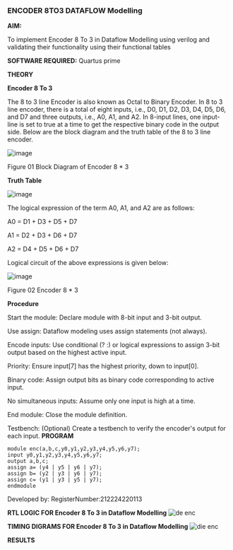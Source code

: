 ### ENCODER 8TO3 DATAFLOW Modelling

**AIM:**

To implement  Encoder 8 To 3 in Dataflow Modelling using verilog and validating their functionality using their functional tables

**SOFTWARE REQUIRED:** Quartus prime

**THEORY**

**Encoder 8 To 3**

The 8 to 3 line Encoder is also known as Octal to Binary Encoder. In 8 to 3 line encoder, there is a total of eight inputs, i.e., D0, D1, D2, D3, D4, D5, D6, and D7 and three outputs, i.e., A0, A1, and A2. In 8-input lines, one input-line is set to true at a time to get the respective binary code in the output side. Below are the block diagram and the truth table of the 8 to 3 line encoder.

![image](https://github.com/naavaneetha/ENCODER8TO3DATAFLOW/assets/154305477/0bc242c1-eb9e-4c47-afe5-30428470efc3)

Figure 01  Block Diagram of Encoder 8 * 3

**Truth Table**

![image](https://github.com/naavaneetha/ENCODER8TO3DATAFLOW/assets/154305477/35496b14-ae6e-4cd1-9abd-d6736b576575)

The logical expression of the term A0, A1, and A2 are as follows:

A0 = D1 + D3 + D5 + D7

A1 = D2 + D3 + D6 + D7

A2 = D4 + D5 + D6 + D7

Logical circuit of the above expressions is given below:

![image](https://github.com/naavaneetha/ENCODER8TO3DATAFLOW/assets/154305477/95acaee6-c873-4c75-89eb-ef09fb158053)

Figure 02  Encoder 8 * 3

**Procedure**


Start the module: Declare module with 8-bit input and 3-bit output.

Use assign: Dataflow modeling uses assign statements (not always).

Encode inputs: Use conditional (? :) or logical expressions to assign 3-bit output based on the highest active input.

Priority: Ensure input[7] has the highest priority, down to input[0].

Binary code: Assign output bits as binary code corresponding to active input.

No simultaneous inputs: Assume only one input is high at a time.

End module: Close the module definition.

Testbench: (Optional) Create a testbench to verify the encoder's output for each input.
**PROGRAM**
```
module enc(a,b,c,y0,y1,y2,y3,y4,y5,y6,y7);
input y0,y1,y2,y3,y4,y5,y6,y7;
output a,b,c;
assign a= (y4 | y5 | y6 | y7);
assign b= (y2 | y3 | y6 | y7);
assign c= (y1 | y3 | y5 | y7);
endmodule

```


Developed by: RegisterNumber:212224220113


**RTL LOGIC FOR Encoder 8 To 3 in Dataflow Modelling**
![de enc](https://github.com/user-attachments/assets/e2c71e43-dd70-487f-a523-4844137e9b4a)

**TIMING DIGRAMS FOR Encoder 8 To 3 in Dataflow Modelling**
![die enc](https://github.com/user-attachments/assets/40625e10-b908-406e-803f-813945c5e6ea)

**RESULTS**




